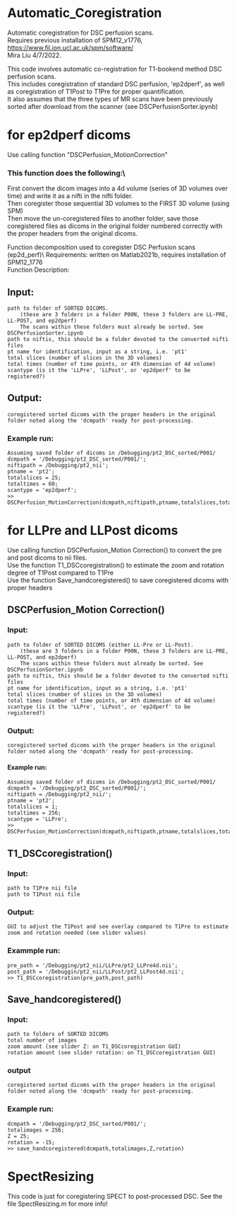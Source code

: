 # Automatic_Coregistration
Automatic coregistration for DSC perfusion scans. \
Requires previous installation of SPM12_v1776, https://www.fil.ion.ucl.ac.uk/spm/software/ \
Mira Liu 4/7/2022. 


This code involves automatic co-registration for T1-bookend method DSC perfusion scans. \
This includes coregistration of standard DSC perfusion, 'ep2dperf', as well as coregistration of T1Post to T1Pre for proper quantification. \
It also assumes that the three types of MR scans have been previously sorted after download from the scanner (see DSCPerfusionSorter.ipynb) 

# for ep2dperf dicoms
Use calling function "DSCPerfusion_MotionCorrection"

### This function does the following:\
First convert the dicom images into a 4d volume (series of 3D volumes over time) and write it as a nifti in the nifti folder.\
Then coregister those sequential 3D volumes to the FIRST 3D volume (using SPM)\
Then move the un-coregistered files to another folder, save those coregistered files as dicoms in the original folder numbered correctly with the proper headers from the original dicoms. 


Function decomposition used to coregister DSC Perfusion scans (ep2d_perf)\ 
Requirements: written on Matlab2021b, requires installation of SPM12_1776\
Function Description: 
## Input: 
    path to folder of SORTED DICOMS. 
        (these are 3 folders in a folder P00N, these 3 folders are LL-PRE, LL-POST, and ep2dperf)
        The scans within these folders must already be sorted. See DSCPerfusionSorter.ipynb
    path to niftis, this should be a folder devoted to the converted nifti files 
    pt name for identification, input as a string, i.e. 'pt1'
    total slices (number of slices in the 3D volumes)
    total times (number of time points, or 4th dimension of 4d volume)
    scantype (is it the 'LLPre', 'LLPost', or 'ep2dperf' to be registered?)
## Output: 
    coregistered sorted dicoms with the proper headers in the original folder noted along the 'dcmpath' ready for post-processing.


### Example run:
    Assuming saved folder of dicoms in /Debugging/pt2_DSC_sorted/P001/
    dcmpath = '/Debugging/pt2_DSC_sorted/P001/';
    niftipath = /Debugging/pt2_nii';
    ptname = 'pt2';
    totalslices = 25;
    totaltimes = 60;
    scantype = 'ep2dperf';
    >> DSCPerfusion_MotionCorrection(dcmpath,niftipath,ptname,totalslices,totaltimes,scantype);




# for LLPre and LLPost dicoms
Use calling function DSCPerfusion_Motion Correction() to convert the pre and post dicoms to nii files. \
Use the function T1_DSCcoregistration() to estimate the zoom and rotation degree of T1Post compared to T1Pre\
Use the function Save_handcoregistered() to save coregistered dicoms with proper headers



## DSCPerfusion_Motion Correction()
### Input: 
    path to folder of SORTED DICOMS (either LL-Pre or LL-Post). 
        (these are 3 folders in a folder P00N, these 3 folders are LL-PRE, LL-POST, and ep2dperf)
        The scans within these folders must already be sorted. See DSCPerfusionSorter.ipynb
    path to niftis, this should be a folder devoted to the converted nifti files 
    pt name for identification, input as a string, i.e. 'pt1'
    total slices (number of slices in the 3D volumes)
    total times (number of time points, or 4th dimension of 4d volume)
    scantype (is it the 'LLPre', 'LLPost', or 'ep2dperf' to be registered?)
### Output: 
    coregistered sorted dicoms with the proper headers in the original folder noted along the 'dcmpath' ready for post-processing.

#### Example run:
    Assuming saved folder of dicoms in /Debugging/pt2_DSC_sorted/P001/
    dcmpath = '/Debugging/pt2_DSC_sorted/P001/';
    niftipath = /Debugging/pt2_nii/';
    ptname = 'pt2';
    totalslices = 1;
    totaltimes = 256;
    scantype = 'LLPre';
    >> DSCPerfusion_MotionCorrection(dcmpath,niftipath,ptname,totalslices,totaltimes,scantype);

## T1_DSCcoregistration()
### Input: 
    path to T1Pre nii file
    path to T1Post nii file

### Output: 
    GUI to adjust the T1Post and see overlay compared to T1Pre to estimate zoom and rotation needed (see slider values)

### Exammple run: 
    pre_path = '/Debugging/pt2_nii/LLPre/pt2_LLPre4d.nii';
    post_path = '/Debuggin/pt2_nii/LLPost/pt2_LLPost4d.nii';
    >> T1_DSCcoregistration(pre_path,post_path)


## Save_handcoregistered()
### Input: 
    path to folders of SORTED DICOMS
    total number of images
    zoom amount (see slider Z: on T1_DSCcoregistration GUI)
    rotation amount (see slider rotation: on T1_DSCcoregistration GUI)

### output 
    coregistered sorted dicoms with the proper headers in the original folder noted along the 'dcmpath' ready for post-processing.

### Example run:
    dcmpath = '/Debugging/pt2_DSC_sorted/P001/';
    totalimages = 256;
    Z = 25;
    rotation = -15;
    >> save_handcoregistered(dcmpath,totalimages,Z,rotation)

# SpectResizing
This code is just for coregistering SPECT to post-processed DSC. See the file SpectResizing.m for more info!
